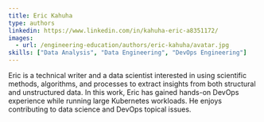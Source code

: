 ```yaml
---
title: Eric Kahuha
type: authors
linkedin: https://www.linkedin.com/in/kahuha-eric-a8351172/
images:
  - url: /engineering-education/authors/eric-kahuha/avatar.jpg 
skills: ["Data Analysis", "Data Engineering", "DevOps Engineering"]
---
```

Eric is a technical writer and a data scientist interested in using scientific methods, algorithms, and processes to extract insights from both structural and unstructured data. In this work, Eric has gained hands-on DevOps experience while running large Kubernetes workloads. He enjoys contributing to data science and DevOps topical issues.